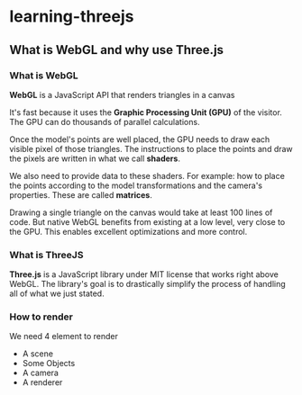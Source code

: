 # learning-threejs

## What is WebGL and why use Three.js

### What is WebGL

**WebGL** is a JavaScript API that renders triangles in a canvas

It's fast because it uses the **Graphic Processing Unit (GPU)** of the visitor. The GPU can do thousands of parallel calculations.

Once the model's points are well placed, the GPU needs to draw each visible pixel of those triangles. The instructions to place the points and draw the pixels are written in what we call **shaders**.

We also need to provide data to these shaders. For example: how to place the points according to the model transformations and the camera's properties. These are called **matrices**.

Drawing a single triangle on the canvas would take at least 100 lines of code. But native WebGL benefits from existing at a low level, very close to the GPU. This enables excellent optimizations and more control.

### What is ThreeJS

**Three.js** is a JavaScript library under MIT license that works right above WebGL. The library's goal is to drastically simplify the process of handling all of what we just stated.

### How to render

We need 4 element to render

- A scene
- Some Objects
- A camera
- A renderer
